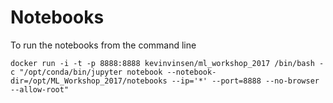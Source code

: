 # Notebooks

To run the notebooks from the command line

`docker run -i -t -p 8888:8888 kevinvinsen/ml_workshop_2017 /bin/bash -c "/opt/conda/bin/jupyter notebook --notebook-dir=/opt/ML_Workshop_2017/notebooks --ip='*' --port=8888 --no-browser --allow-root"`  
